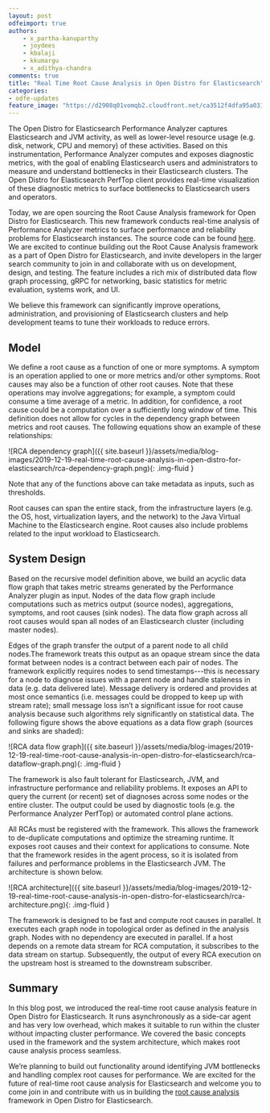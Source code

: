 ```yaml
---
layout: post
odfeimport: true
authors: 
    - x_partha-kanuparthy
    - joydees
    - kbalaji
    - kkumargu
    - x_adithya-chandra
comments: true
title: "Real Time Root Cause Analysis in Open Distro for Elasticsearch"
categories:
- odfe-updates
feature_image: "https://d2908q01vomqb2.cloudfront.net/ca3512f4dfa95a03169c5a670a4c91a19b3077b4/2019/03/26/open_disto-elasticsearch-logo-800x400.jpg"
---
```


The Open Distro for Elasticsearch Performance Analyzer captures Elasticsearch and JVM activity, as well as lower-level resource usage (e.g. disk, network, CPU and memory) of these activities. Based on this instrumentation, Performance Analyzer computes and exposes diagnostic metrics, with the goal of enabling Elasticsearch users and administrators to measure and understand bottlenecks in their Elasticsearch clusters. The Open Distro for Elasticsearch PerfTop client provides real-time visualization of these diagnostic metrics to surface bottlenecks to Elasticsearch users and operators.

Today, we are open sourcing the Root Cause Analysis framework for Open Distro for Elasticsearch. This new framework conducts real-time analysis of Performance Analyzer metrics to surface performance and reliability problems for Elasticsearch instances. The source code can be found [here](https://github.com/opendistro-for-elasticsearch/performance-analyzer-rca). We are excited to continue building out the Root Cause Analysis framework as a part of Open Distro for Elasticsearch, and invite developers in the larger search community to join in and collaborate with us on development, design, and testing. The feature includes a rich mix of distributed data flow graph processing, gRPC for networking, basic statistics for metric evaluation, systems work, and UI.

We believe this framework can significantly improve operations, administration, and provisioning of Elasticsearch clusters and help development teams to tune their workloads to reduce errors.

## Model

We define a root cause as a function of one or more symptoms. A symptom is an operation applied to one or more metrics and/or other symptoms. Root causes may also be a function of other root causes. Note that these operations may involve aggregations; for example, a symptom could consume a time average of a metric. In addition, for confidence, a root cause could be a computation over a sufficiently long window of time. This definition does not allow for cycles in the dependency graph between metrics and root causes. The following equations show an example of these relationships:

![RCA dependency graph]({{ site.baseurl }}/assets/media/blog-images/2019-12-19-real-time-root-cause-analysis-in-open-distro-for-elasticsearch/rca-dependency-graph.png){: .img-fluid }

Note that any of the functions above can take metadata as inputs, such as thresholds.

Root causes can span the entire stack, from the infrastructure layers (e.g. the OS, host, virtualization layers, and the network) to the Java Virtual Machine to the Elasticsearch engine. Root causes also include problems related to the input workload to Elasticsearch.

## System Design

Based on the recursive model definition above, we build an acyclic data flow graph that takes metric streams generated by the Performance Analyzer plugin as input. Nodes of the data flow graph include computations such as metrics output (source nodes), aggregations, symptoms, and root causes (sink nodes). The data flow graph across all root causes would span all nodes of an Elasticsearch cluster (including master nodes).

Edges of the graph transfer the output of a parent node to all child nodes.The framework treats this output as an opaque stream since the data format between nodes is a contract between each pair of nodes. The framework explicitly requires nodes to send timestamps---this is necessary for a node to diagnose issues with a parent node and handle staleness in data (e.g. data delivered late). Message delivery is ordered and provides at most once semantics (i.e. messages could be dropped to keep up with stream rate); small message loss isn’t a significant issue for root cause analysis because such algorithms rely significantly on statistical data. The following figure shows the above equations as a data flow graph (sources and sinks are shaded):

![RCA data flow graph]({{ site.baseurl }}/assets/media/blog-images/2019-12-19-real-time-root-cause-analysis-in-open-distro-for-elasticsearch/rca-dataflow-graph.png){: .img-fluid }

The framework is  also fault tolerant for Elasticsearch, JVM, and infrastructure performance and reliability problems. It exposes an API to query the current (or recent) set of diagnoses across some nodes or the entire cluster. The output  could be used by diagnostic tools (e.g. the Performance Analyzer PerfTop) or automated control plane actions.

All RCAs must be registered with the framework. This allows the framework to de-duplicate computations and optimize the streaming runtime. It exposes root causes and their context for applications to consume. Note that the framework resides in the agent process, so it is isolated from failures and performance problems in the Elasticsearch JVM. The architecture is shown below.

![RCA architecture]({{ site.baseurl }}/assets/media/blog-images/2019-12-19-real-time-root-cause-analysis-in-open-distro-for-elasticsearch/rca-architecture.png){: .img-fluid }

The framework is designed to be fast and compute root causes in parallel. It executes each graph node in topological order as defined in the analysis graph. Nodes with no dependency are executed in parallel. If a host depends on a remote data stream for RCA computation, it subscribes to the data stream on startup. Subsequently, the output of every RCA execution on the upstream host is streamed to the downstream subscriber.

## Summary

In this blog post, we introduced the real-time root cause analysis feature in Open Distro for Elasticsearch. It runs asynchronously as a side-car agent and has very low overhead, which makes it suitable to run within the cluster without impacting cluster performance. We covered the basic concepts used in the framework and the system architecture, which makes root cause analysis process seamless.

We’re planning to build out functionality around identifying JVM bottlenecks and handling complex root causes for performance. We are excited for the future of real-time root cause analysis for Elasticsearch and welcome you to come join in and contribute with us in building the [root cause analysis](https://github.com/opendistro-for-elasticsearch/performance-analyzer-rca) framework in Open Distro for Elasticsearch.

